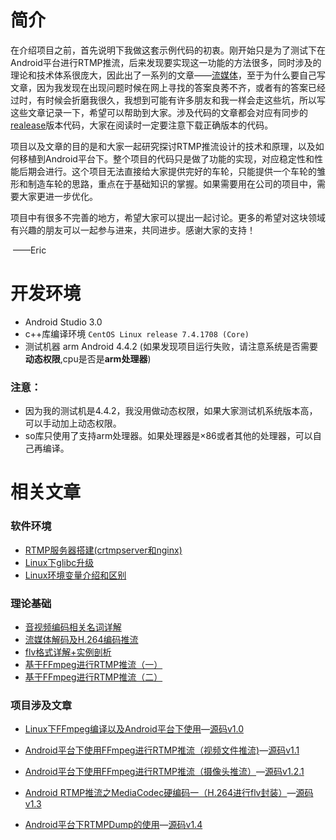 # 简介
在介绍项目之前，首先说明下我做这套示例代码的初衷。刚开始只是为了测试下在Android平台进行RTMP推流，后来发现要实现这一功能的方法很多，同时涉及的理论和技术体系很庞大，因此出了一系列的文章——[流媒体](https://www.jianshu.com/nb/17697147)，至于为什么要自己写文章，因为我发现在出现问题时候在网上寻找的答案良莠不齐，或者有的答案已经过时，有时候会折磨我很久，我想到可能有许多朋友和我一样会走这些坑，所以写这些文章记录一下，希望可以帮助到大家。涉及代码的文章都会对应有同步的[realease](https://github.com/EricLi22/FFmpegSample/releases/)版本代码，大家在阅读时一定要注意下载正确版本的代码。

项目以及文章的目的是和大家一起研究探讨RTMP推流设计的技术和原理，以及如何移植到Android平台下。整个项目的代码只是做了功能的实现，对应稳定性和性能后期会进行。这个项目无法直接给大家提供完好的车轮，只能提供一个车轮的雏形和制造车轮的思路，重点在于基础知识的掌握。如果需要用在公司的项目中，需要大家更进一步优化。

项目中有很多不完善的地方，希望大家可以提出一起讨论。更多的希望对这块领域有兴趣的朋友可以一起参与进来，共同进步。感谢大家的支持！

​	——Eric

# 开发环境

- Android Studio 3.0
- c++库编译环境 `CentOS Linux release 7.4.1708 (Core)`
- 测试机器 arm  Android 4.4.2 (如果发现项目运行失败，请注意系统是否需要**动态权限**,cpu是否是**arm处理器**)


### 注意：

- 因为我的测试机是4.4.2，我没用做动态权限，如果大家测试机系统版本高，可以手动加上动态权限。
- so库只使用了支持arm处理器。如果处理器是×86或者其他的处理器，可以自己再编译。


# 相关文章

### 软件环境

- [RTMP服务器搭建(crtmpserver和nginx)](https://www.jianshu.com/p/c71cc39f72ec)
- [Linux下glibc升级](https://www.jianshu.com/p/1f434d0c11c3)
- [Linux环境变量介绍和区别](https://www.jianshu.com/p/5fed6bb29328)



### 理论基础

- [音视频编码相关名词详解](https://www.jianshu.com/p/c398754e5984)
- [流媒体解码及H.264编码推流](https://www.jianshu.com/p/f83ef0a6f5cc)
- [flv格式详解+实例剖析](https://www.jianshu.com/p/7ffaec7b3be6)
- [基于FFmpeg进行RTMP推流（一）](https://www.jianshu.com/p/69eede147229)
- [基于FFmpeg进行RTMP推流（二）](https://www.jianshu.com/p/6b9ab2652147)



### 项目涉及文章

- [Linux下FFmpeg编译以及Android平台下使用](https://www.jianshu.com/p/4037297d883d)—[源码v1.0](https://github.com/EricLi22/FFmpegSample/releases/tag/v1.0)


- [Android平台下使用FFmpeg进行RTMP推流（视频文件推流)](https://www.jianshu.com/p/dcac5da8f1da)—[源码v1.1](https://github.com/EricLi22/FFmpegSample/releases/tag/v1.1)
- [Android平台下使用FFmpeg进行RTMP推流（摄像头推流）](https://www.jianshu.com/p/462e489b7ce0)—[源码v1.2.1](https://github.com/EricLi22/FFmpegSample/releases/tag/1.2.1)
- [Android RTMP推流之MediaCodec硬编码一（H.264进行flv封装）](https://www.jianshu.com/p/e607e63fb78f)—[源码v1.3](https://github.com/EricLi22/FFmpegSample/releases/tag/v1.3)
- [Android平台下RTMPDump的使用](https://www.jianshu.com/p/3ee9e5e4d630)—[源码v1.4](https://github.com/EricLi22/FFmpegSample/releases/tag/v1.4)



